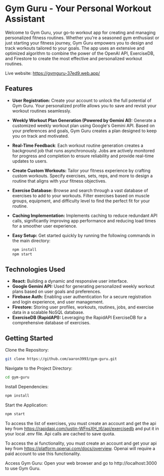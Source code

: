 # Gym Guru - Your Personal Workout Assistant

Welcome to Gym Guru, your go-to workout app for creating and managing personalized fitness routines. Whether you're a seasoned gym enthusiast or just starting your fitness journey, Gym Guru empowers you to design and track workouts tailored to your goals. The app uses an extensive and optimized algorithm to combine the power of the OpenAI API, ExerciseDB, and Firestore to create the most effective and personalized workout routines.

Live website: https://gymguru-37ed9.web.app/

## Features

- **User Registration:** Create your account to unlock the full potential of Gym Guru. Your personalized profile allows you to save and revisit your workout routines seamlessly.

- **Weekly Workout Plan Generation (Powered by Gemini AI):** Generate a customized weekly workout plan using Google's Gemini API. Based on your preferences and goals, Gym Guru creates a plan designed to keep you on track and motivated.

- **Real-Time Feedback**: Each workout routine generation creates a background job that runs asynchronously. Jobs are actively monitored for progress and completion to ensure reliability and provide real-time updates to users.

- **Create Custom Workouts:** Tailor your fitness experience by crafting custom workouts. Specify exercises, sets, reps, and more to design a routine that aligns with your fitness objectives.

- **Exercise Database:** Browse and search through a vast database of exercises to add to your workouts. Filter exercises based on muscle groups, equipment, and difficulty level to find the perfect fit for your routine.

- **Caching Implementation:** Implements caching to reduce redundant API calls, significantly improving app performance and reducing load times for a smoother user experience.

- **Easy Setup:** Get started quickly by running the following commands in the main directory:
  ```bash
  npm install
  npm start
  ```

## Technologies Used

- **React:** Building a dynamic and responsive user interface.
- **Google Gemini API:** Used for generating personalized weekly workout plans based on user goals and preferences.
- **Firebase Auth:** Enabling user authentication for a secure registration and login experience, and user management.
- **Firestore:** Storing user profiles, workouts, routines, jobs, and exercise data in a scalable NoSQL database.
- **ExerciseDB (RapidAPI):** Leveraging the RapidAPI ExerciseDB for a comprehensive database of exercises.

## Getting Started

Clone the Repository:

  ```bash
  git clone https://github.com/aaron3993/gym-guru.git
```

Navigate to the Project Directory:

  ```bash
  cd gym-guru
```

Install Dependencies:

  ```bash
  npm install
```

Start the Application:
  
  ```bash
  npm start
```

To access the list of exercises, you must create an account and get the api key from https://rapidapi.com/justin-WFnsXH_t6/api/exercisedb and put it in your local .env file. Api calls are cached to save quota.

To access the ai functionality, you must create an account and get your api key from https://platform.openai.com/docs/overview. Openai will require a paid account to use this functionality.


Access Gym Guru:
Open your web browser and go to http://localhost:3000 to use Gym Guru.
